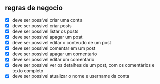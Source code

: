 ## regras de negocio
- [x] deve ser possível criar uma conta
- [x] deve ser possivel criar posts
- [x] deve ser possivel listar os posts
- [x] deve ser possivel apagar um post
- [x] deve ser possivel editar o conteudo de um post
- [x] deve ser possivel comentar em um post
- [x] deve ser possivel apagar um comentario
- [x] deve ser possivel editar um comentario
- [x] deve ser possivel ver os detalhes de um post, com os comentários e texto completo
- [x] deve ser possivel atualizar o nome e username da conta